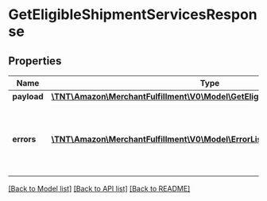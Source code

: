 # GetEligibleShipmentServicesResponse

## Properties
Name | Type | Description | Notes
------------ | ------------- | ------------- | -------------
**payload** | [**\TNT\Amazon\MerchantFulfillment\V0\Model\GetEligibleShipmentServicesResult**](GetEligibleShipmentServicesResult.md) |  | [optional] 
**errors** | [**\TNT\Amazon\MerchantFulfillment\V0\Model\ErrorList**](ErrorList.md) | One or more unexpected errors occurred during this operation. | [optional] 

[[Back to Model list]](../README.md#documentation-for-models) [[Back to API list]](../README.md#documentation-for-api-endpoints) [[Back to README]](../README.md)


